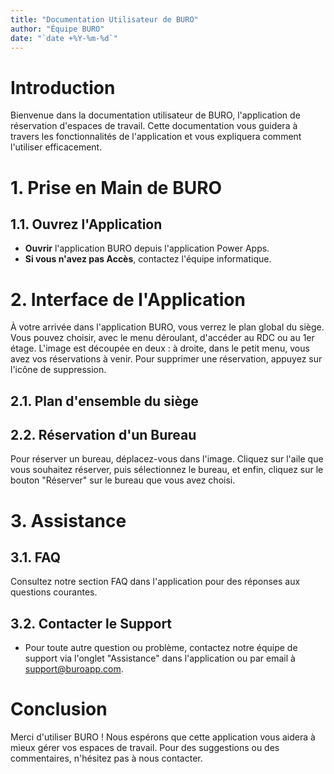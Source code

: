 ```yaml
---
title: "Documentation Utilisateur de BURO"
author: "Équipe BURO"
date: "`date +%Y-%m-%d`"
---
```


# Introduction
Bienvenue dans la documentation utilisateur de BURO, l'application de réservation d'espaces de travail. Cette documentation vous guidera à travers les fonctionnalités de l'application et vous expliquera comment l'utiliser efficacement.

# 1. Prise en Main de BURO
## 1.1. Ouvrez l'Application
- **Ouvrir** l'application BURO depuis l'application Power Apps.
- **Si vous n'avez pas Accès**, contactez l'équipe informatique.

# 2. Interface de l'Application
À votre arrivée dans l'application BURO, vous verrez le plan global du siège. Vous pouvez choisir, avec le menu déroulant, d'accéder au RDC ou au 1er étage. L'image est découpée en deux : à droite, dans le petit menu, vous avez vos réservations à venir. Pour supprimer une réservation, appuyez sur l'icône de suppression.

## 2.1. Plan d'ensemble du siège
<!-- ![Plan d'ensemble du siège](./Img/BURO_Accueil.png) -->

## 2.2. Réservation d'un Bureau
Pour réserver un bureau, déplacez-vous dans l'image. Cliquez sur l'aile que vous souhaitez réserver, puis sélectionnez le bureau, et enfin, cliquez sur le bouton "Réserver" sur le bureau que vous avez choisi.

<!-- ![Sélection d'un bureau dans l'aile](./Img/BURO_AileD.png) -->

<!-- ### 2.3. Bureau D15
Voici à quoi ressemble le bureau D15.

![Bureau D15](./Img/BURO_D15.png) -->

# 3. Assistance
## 3.1. FAQ
Consultez notre section FAQ dans l'application pour des réponses aux questions courantes.

## 3.2. Contacter le Support
- Pour toute autre question ou problème, contactez notre équipe de support via l'onglet "Assistance" dans l'application ou par email à support@buroapp.com.

# Conclusion
Merci d'utiliser BURO ! Nous espérons que cette application vous aidera à mieux gérer vos espaces de travail. Pour des suggestions ou des commentaires, n'hésitez pas à nous contacter.
